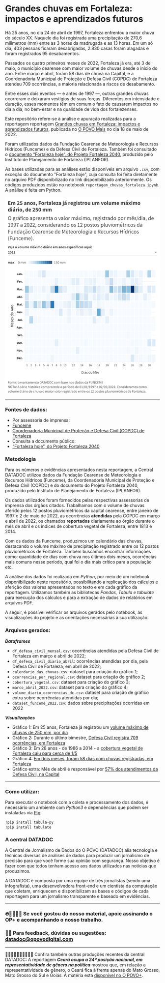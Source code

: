 # Grandes chuvas em Fortaleza: impactos e aprendizados futuros

Há 25 anos, no dia 24 de abril de 1997, Fortaleza enfrentou a maior chuva do século XX. Naquele dia foi registrada uma precipitação de 270,6 milímetros (mm) entre as 3 horas da madrugada e as 13 horas. Em um só dia, 403 pessoas ficaram desabrigadas, 2.830 casas foram alagadas e foram registrados 95 desabamentos.

Passados os quatro primeiros meses de 2022, Fortaleza já era, até 3 de maio, o município cearense com maior volume de chuvas desde o início do ano. Entre março e abril, foram 58 dias de chuva na Capital, e a Coordenadoria Municipal de Proteção e Defesa Civil (COPDC) de Fortaleza atendeu 709 ocorrências, a maioria relacionada a riscos de desabamento.

Entre esses dois eventos — e antes de 1997 —, outras grandes chuvas ocorreram e deixaram vestígios de suas forças. Diferentes em intensidade e duração, esses momentos têm em comum o fato de causarem impactos no dia a dia, no bem-estar e na qualidade de vida dos fortalezenses.

Este repositório refere-se à análise e apuração realizadas para a reportagem reportagem [Grandes chuvas em Fortaleza: impactos e aprendizados futuros](https://mais.opovo.com.br/reportagens-especiais/2022/05/18/grandes-chuvas-em-fortaleza-impactos-e-aprendizados-futuros.html), publicada no [O POVO Mais](https://mais.opovo.com.br/) no dia 18 de maio de 2022.

Foram utilizados dados da Fundação Cearense de Meteorologia e Recursos Hídricos (Funceme) e da Defesa Civil de Fortaleza. Também foi consultado o [documento “Fortaleza hoje”, do Projeto Fortaleza 2040](https://fortaleza2040.fortaleza.ce.gov.br/site/assets/revistas/i-mostra-virtual/index.html#page/58), produzido pelo Instituto de Planejamento de Fortaleza (IPLANFOR).

As bases utilizadas para as análises estão disponíveis em arquivo `.csv`, com exceção do documento "Fortaleza hoje", cuja consulta foi feita diretamente no arquivo PDF disponibilizado no link disponibilizado anteriormente. Os códigos produzidos estão no notebook `reportagem_chuvas_fortaleza.ipynb`. A análise é feita em Python.

![calendario_das_chuvas.png](imagem/calendario_das_chuvas.png)

---

### Fontes de dados:

- Por assessoria de imprensa:
- [Funceme](http://www.funceme.br/)
- [Coordenadoria Municipal de Proteção e Defesa Civil (COPDC) de Fortaleza](https://fortaleza.ce.gov.br/institucional/o-orgao)
- Consulta a documento público:
- [“Fortaleza hoje”, do Projeto Fortaleza 2040](https://fortaleza2040.fortaleza.ce.gov.br/site/assets/revistas/i-mostra-virtual/index.html#page/58)

### Metodologia

Para os números e evidências apresentados nesta reportagem, a Central DATADOC utilizou dados da Fundação Cearense de Meteorologia e Recursos Hídricos (Funceme), da Coordenadoria Municipal de Proteção e Defesa Civil (COPDC) e do documento do Projeto Fortaleza 2040, produzido pelo Instituto de Planejamento de Fortaleza (IPLANFOR).

Os dados utilizados foram fornecidos pelas respectivas assessorias de imprensa dos órgãos citados. Trabalhamos com o volume de chuvas aferido pelos 12 postos pluviométricos da capital cearense, entre janeiro de 1997 e 2 de maio de 2022, as ocorrências **atendidas** pela COPDC em março e abril de 2022, os chamados **reportados** diariamente ao órgão durante o mês de abril e os índices de cobertura vegetal de Fortaleza, entre 1813 e 2014.

Com os dados da Funceme, produzimos um calendário das chuvas, destacando o volume máximo de precipitação registrado entre os 12 postos pluviométricos de Fortaleza. Também buscamos encontrar informações como: quantidade de dias com chuva nos últimos dois meses, ocorrências mais comuns nesse período, qual foi o dia mais crítico para a população etc.

A análise dos dados foi realizada em *Python*, por meio de um notebook disponibilizado neste repositório, possibilitando a replicação dos cálculos e aferição dos valores apresentados no texto e em cada gráfico da reportagem. Utilizamos também as bibliotecas *Pandas, Tabula e tabulate* para execução dos cálculos e para a extração de dados de relatórios em arquivos PDF.

A seguir, é possível verificar os arquivos gerados pelo notebook, as visualizações do projeto e as orientações necessárias à sua utilização.

### Arquivos gerados:

***Dataframes***

- `df_defesa_civil_mensal.csv`: ocorrências atendidas pela Defesa Civil de Fortaleza em março e abril de 2022;
- `df_defesa_civil_diario_abril`: ocorrências atendidas por dia, pela Defesa Civil de Fortaleza, em abril de 2022;
- `calendario_das_chuvas.csv`: dataset para criação do gráfico 1;
- `ocorrencias_por_regional.csv`: dataset para criação do gráfico 2;
- `cobertura_vegetal.csv`: dataset para criação do gráfico 3;
- `marco_abril_2022.csv`: dataset para criação do gráfico 4;
- `volume_diario_ocorrencias_dc.csv`: dataset para criação de gráfico extra sobre ocorrências atendidas por dia;
- `dataset_funceme_2022.csv`: dados sobre precipitações ocorridas em 2022

***Visualizações***

- Gráfico 1: Em 25 anos, Fortaleza já registrou um [volume máximo de chuvas de 250 mm, por dia](https://public.flourish.studio/visualisation/9836820/)
- Gráfico 2: Durante o último bimestre, [Defesa Civil registra 709 ocorrências, em Fortaleza](https://public.flourish.studio/visualisation/9813294/)
- Gráfico 3: Em 28 anos - de 1986 a 2014 - a [cobertura vegetal de Fortaleza caiu para cerca de 1/5](https://public.flourish.studio/visualisation/9837909/)
- Gráfico 4: [Em dois meses, foram 58 dias com chuvas registradas, em Fortaleza](https://public.flourish.studio/visualisation/9836489/)
- Gráfico extra: Mês de abril é responsável por [57% dos atendimentos da Defesa Civil, na Capital](https://public.flourish.studio/visualisation/9837551/)

---

### Como utilizar:

Para executar o notebook com a coleta e processamento dos dados, é necessário um ambiente com *Python3* e dependências que podem ser instaladas via [Pip](https://pypi.org/project/pip/):

```
!pip install tabula-py
!pip install tabulate
```

### A central DATADOC

A Central de Jornalismo de Dados do O POVO (DATADOC) alia tecnologia e técnicas diversas de análises de dados para produzir um jornalismo de precisão para que você forme sua opinião com segurança. Nosso objetivo é fazer com que todos tenham acesso aos dados utilizados nas notícias que produzimos.

A DATADOC é composta por uma equipe de três jornalistas (sendo uma infografista), uma desenvolvedora front-end e um cientista da computação que coletam, enriquecem e disponibilizam as bases e códigos de cada reportagem para um jornalismo transparente e baseado em evidências.

---

### 🔥📰👩🏻‍💻 Se você gostou do nosso material, apoie assinando o OP+ e acompanhando o nosso trabalho.

### 📝📨 Para feedback, dúvidas ou sugestões: [datadoc@opovodigital.com](mailto:datadoc@opovodigital.com)

---

👩🏻👩🏼‍👩🏽👩🏾👩🏿 Confira também outras produções recentes da central DATADOC: A reportagem ***Ceará ocupa a 24º posição nacional, em representatividade de gênero na política*** mostrou que, em relação a representatividade de gênero, o Ceará fica à frente apenas do Mato Grosso, Mato Grosso do Sul e Goiás. A matéria está [disponível no O POVO+](https://bit.ly/38qHm11).